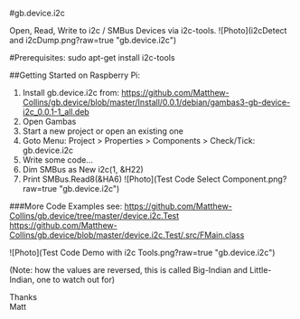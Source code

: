 #gb.device.i2c

Open, Read, Write to i2c / SMBus Devices via i2c-tools.
![Photo](i2cDetect and i2cDump.png?raw=true "gb.device.i2c")

#Prerequisites:
sudo apt-get install i2c-tools

##Getting Started on Raspberry Pi:
1. Install gb.device.i2c from: 
https://github.com/Matthew-Collins/gb.device/blob/master/Install/0.0.1/debian/gambas3-gb-device-i2c_0.0.1-1_all.deb
2. Open Gambas
3. Start a new project or open an existing one
4. Goto Menu: Project > Properties > Components > Check/Tick: gb.device.i2c
5. Write some code...
6. Dim SMBus as New i2c(1, &H22)
7. Print SMBus.Read8(&HA6)
![Photo](Test Code Select Component.png?raw=true "gb.device.i2c")

###More Code Examples see:
https://github.com/Matthew-Collins/gb.device/tree/master/device.i2c.Test  
https://github.com/Matthew-Collins/gb.device/blob/master/device.i2c.Test/.src/FMain.class

![Photo](Test Code Demo with i2c Tools.png?raw=true "gb.device.i2c")
  
(Note: how the values are reversed, this is called Big-Indian and Little-Indian, one to watch out for)

Thanks  
Matt

